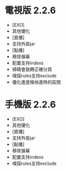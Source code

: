 # 電視版 2.2.6

* [EXO]
* 其他優化
* [直播]
* 支持外掛jar
* [點播]
* 移除彈幕
* 配置支持indexs
* 掃碼會跳轉正確分頁
* 嗅探rules支持exclude
* 優化進度條快進時的區間

# 手機版 2.2.6

* [EXO]
* 其他優化
* [直播]
* 支持外掛jar
* [點播]
* 移除彈幕
* 配置支持indexs
* 嗅探rules支持exclude